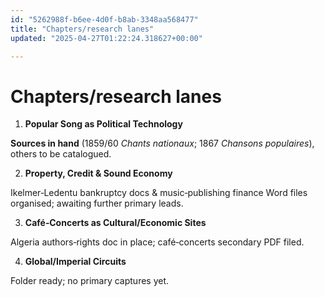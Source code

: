 ```yaml
---
id: "5262988f-b6ee-4d0f-b8ab-3348aa568477"
title: "Chapters/research lanes"
updated: "2025-04-27T01:22:24.318627+00:00"

---
```

# Chapters/research lanes

<ol><li><p><strong>Popular Song as Political Technology</strong></p></li></ol><p><strong>Sources in hand</strong> (1859/60 <em>Chants nationaux</em>; 1867 <em>Chansons populaires</em>), others to be catalogued.</p><ol start="2"><li><p><strong>Property, Credit &amp; Sound Economy</strong></p></li></ol><p>Ikelmer‑Ledentu bankruptcy docs &amp; music‑publishing finance Word files organised; awaiting further primary leads.</p><ol start="3"><li><p><strong>Café‑Concerts as Cultural/Economic Sites</strong></p></li></ol><p>Algeria authors‑rights doc in place; café‑concerts secondary PDF filed.</p><ol start="4"><li><p><strong>Global/Imperial Circuits</strong></p></li></ol><p>Folder ready; no primary captures yet.</p>
